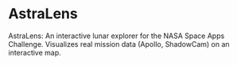 # AstraLens
AstraLens: An interactive lunar explorer for the NASA Space Apps Challenge. Visualizes real mission data (Apollo, ShadowCam) on an interactive map.
